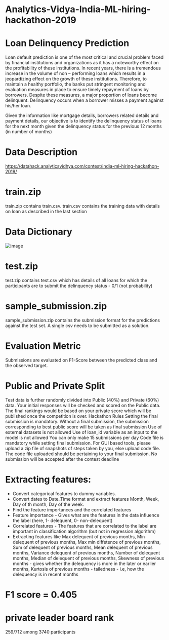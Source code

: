 # Analytics-Vidya-India-ML-hiring-hackathon-2019

# Loan Delinquency Prediction

Loan default prediction is one of the most critical and crucial problem faced by financial institutions and organizations as it has a noteworthy effect on the profitability of these institutions. In recent years, there is a tremendous increase in the volume of non – performing loans which results in a jeopardizing effect on the growth of these institutions. 
Therefore, to maintain a healthy portfolio, the banks put stringent monitoring and evaluation measures in place to ensure timely repayment of loans by borrowers. Despite these measures, a major proportion of loans become delinquent. Delinquency occurs when a borrower misses a payment against his/her loan.

Given the information like mortgage details, borrowers related details and payment details, our objective is to identify the delinquency status of loans for the next month given the delinquency status for the previous 12 months (in number of months)

# Data Description

https://datahack.analyticsvidhya.com/contest/india-ml-hiring-hackathon-2019/

# train.zip
train.zip contains train.csv. train.csv contains the training data with details on loan as described in the last section

# Data Dictionary
![image](https://user-images.githubusercontent.com/41851165/66797922-f6832c00-ef29-11e9-8efa-8710c1b08a99.png)

# test.zip
test.zip contains test.csv which has details of all loans for which the participants are to submit the delinquency status - 0/1 (not probability)

# sample_submission.zip
sample_submission.zip contains the submission format for the predictions against the test set. A single csv needs to be submitted as a solution.

# Evaluation Metric
Submissions are evaluated on F1-Score between the predicted class and the observed target.
 
# Public and Private Split
Test data is further randomly divided into Public (40%) and Private (60%) data.
Your initial responses will be checked and scored on the Public data.
The final rankings would be based on your private score which will be published once the competition is over.
Hackathon Rules
Setting the final submission is mandatory. Without a final submission, the submission corresponding to best public score will be taken as final submission
Use of external datasets is not allowed
Use of loan_id variable as an input to the model is not allowed
You can only make 15 submissions per day
Code file is mandatory while setting final submission. For GUI based tools, please upload a zip file of snapshots of steps taken by you, else upload code file.
The code file uploaded should be pertaining to your final submission.
No submission will be accepted after the contest deadline

# Extracting features:
- Convert categorical features to dummy variables.
- Convert dates to Date_Time format and extract features Month, Week, Day of th month, Day of the week.
- Find the feature importances and the correlated features
- Feature importance - Gives what are the features in the data influence the label (here, 1- delequent, 0- non-delequent)
- Correlated features - The features that are correlated to the label are important in classification algorithm (but not in regression algorithm)
- Extracting features like Max delequent of previous months, Min delequent of previous months, Max min diffetence of previous months, Sum of delequent of previous months, Mean delequent of previous months, Variance delequent of previous months, Number of delequent months, Median of delequent of previous months, Skewness of previous months - gives whether the delequency is more in the later or earlier months, Kurtosis of previous months - tailedness - i.e, how the delequency is in recent months


# F1 score = 0.405

# private leader board rank
259/712 among 3740 participants
